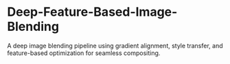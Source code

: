 # Deep-Feature-Based-Image-Blending
A deep image blending pipeline using gradient alignment, style transfer, and feature-based optimization for seamless compositing.
